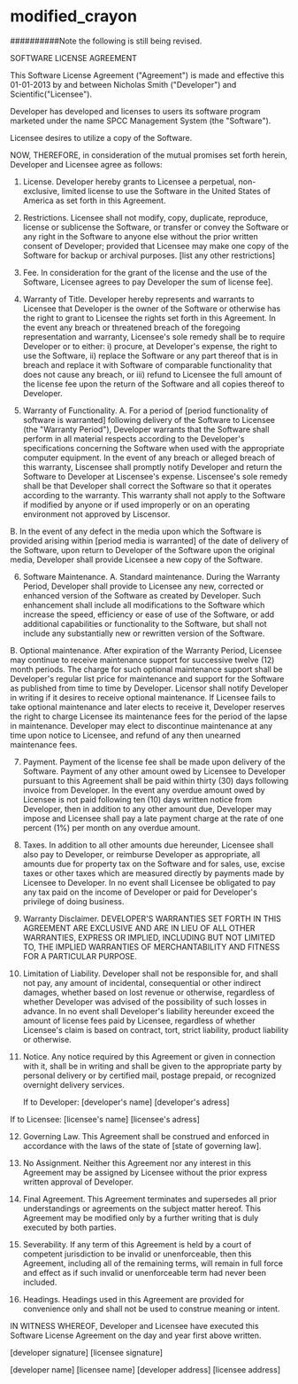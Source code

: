 modified_crayon
===============
##########Note the following is still being revised.


 SOFTWARE LICENSE AGREEMENT

This Software License Agreement ("Agreement") is made and effective this 01-01-2013 by and between Nicholas Smith ("Developer") and Scientific("Licensee").

Developer has developed and licenses to users its software program marketed under the name SPCC Management System (the "Software").

Licensee desires to utilize a copy of the Software.

NOW, THEREFORE, in consideration of the mutual promises set forth herein, Developer and Licensee agree as follows:

1. License.
Developer hereby grants to Licensee a perpetual, non-exclusive, limited license to use the Software in the United States of America as set forth in this Agreement.

2. Restrictions.
Licensee shall not modify, copy, duplicate, reproduce, license or sublicense the Software, or transfer or convey the Software or any right in the Software to anyone else without the prior written consent of Developer; provided that Licensee may make one copy of the Software for backup or archival purposes. [list any other restrictions]

3. Fee.
In consideration for the grant of the license and the use of the Software, Licensee agrees to pay Developer the sum of license fee].

4. Warranty of Title.
Developer hereby represents and warrants to Licensee that Developer is the owner of the Software or otherwise has the right to grant to Licensee the rights set forth in this Agreement. In the event any breach or threatened breach of the foregoing representation and warranty, Licensee's sole remedy shall be to require Developer or to either: i) procure, at Developer's expense, the right to use the Software, ii) replace the Software or any part thereof that is in breach and replace it with Software of comparable functionality that does not cause any breach, or iii) refund to Licensee the full amount of the license fee upon the return of the Software and all copies thereof to Developer.

5. Warranty of Functionality.
A. For a period of [period functionality of software is warranted] following delivery of the Software to Licensee (the "Warranty Period"), Developer warrants that the Software shall perform in all material respects according to the Developer's specifications concerning the Software when used with the appropriate computer equipment. In the event of any breach or alleged breach of this warranty, Liscensee shall promptly notify Developer and return the Software to Developer at Liscensee's expense. Liscensee's sole remedy shall be that Developer shall correct the Software so that it operates according to the warranty. This warranty shall not apply to the Software if modified by anyone or if used improperly or on an operating environment not approved by Liscensor.

B. In the event of any defect in the media upon which the Software is provided arising within [period media is warranted] of the date of delivery of the Software, upon return to Developer of the Software upon the original media, Developer shall provide Licensee a new copy of the Software.

6. Software Maintenance.
A. Standard maintenance. During the Warranty Period, Developer shall provide to Licensee any new, corrected or enhanced version of the Software as created by Developer. Such enhancement shall include all modifications to the Software which increase the speed, efficiency or ease of use of the Software, or add additional capabilities or functionality to the Software, but shall not include any substantially new or rewritten version of the Software.

B. Optional maintenance. After expiration of the Warranty Period, Licensee may continue to receive maintenance support for successive twelve (12) month periods. The charge for such optional maintenance support shall be Developer's regular list price for maintenance and support for the Software as published from time to time by Developer. Licensor shall notify Developer in writing if it desires to receive optional maintenance. If Licensee fails to take optional maintenance and later elects to receive it, Developer reserves the right to charge Licensee its maintenance fees for the period of the lapse in maintenance. Developer may elect to discontinue maintenance at any time upon notice to Licensee, and refund of any then unearned maintenance fees.

7. Payment.
Payment of the license fee shall be made upon delivery of the Software. Payment of any other amount owed by Licensee to Developer pursuant to this Agreement shall be paid within thirty (30) days following invoice from Developer. In the event any overdue amount owed by Licensee is not paid following ten (10) days written notice from Developer, then in addition to any other amount due, Developer may impose and Licensee shall pay a late payment charge at the rate of one percent (1%) per month on any overdue amount.

8. Taxes.
In addition to all other amounts due hereunder, Licensee shall also pay to Developer, or reimburse Developer as appropriate, all amounts due for property tax on the Software and for sales, use, excise taxes or other taxes which are measured directly by payments made by Licensee to Developer. In no event shall Licensee be obligated to pay any tax paid on the income of Developer or paid for Developer's privilege of doing business.

9. Warranty Disclaimer.
DEVELOPER'S WARRANTIES SET FORTH IN THIS AGREEMENT ARE EXCLUSIVE AND ARE IN LIEU OF ALL OTHER WARRANTIES, EXPRESS OR IMPLIED, INCLUDING BUT NOT LIMITED TO, THE IMPLIED WARRANTIES OF MERCHANTABILITY AND FITNESS FOR A PARTICULAR PURPOSE.

10. Limitation of Liability.
Developer shall not be responsible for, and shall not pay, any amount of incidental, consequential or other indirect damages, whether based on lost revenue or otherwise, regardless of whether Developer was advised of the possibility of such losses in advance. In no event shall Developer's liability hereunder exceed the amount of license fees paid by Licensee, regardless of whether Licensee's claim is based on contract, tort, strict liability, product liability or otherwise.

11. Notice.
Any notice required by this Agreement or given in connection with it, shall be in writing and shall be given to the appropriate party by personal delivery or by certified mail, postage prepaid, or recognized overnight delivery services.


    If to Developer:
    [developer's name]
    [developer's adress]

If to Licensee: [licensee's name] [licensee's adress]

12. Governing Law.
This Agreement shall be construed and enforced in accordance with the laws of the state of [state of governing law].

13. No Assignment.
Neither this Agreement nor any interest in this Agreement may be assigned by Licensee without the prior express written approval of Developer.

14. Final Agreement.
This Agreement terminates and supersedes all prior understandings or agreements on the subject matter hereof. This Agreement may be modified only by a further writing that is duly executed by both parties.

15. Severability.
If any term of this Agreement is held by a court of competent jurisdiction to be invalid or unenforceable, then this Agreement, including all of the remaining terms, will remain in full force and effect as if such invalid or unenforceable term had never been included.

16. Headings.
Headings used in this Agreement are provided for convenience only and shall not be used to construe meaning or intent.

IN WITNESS WHEREOF, Developer and Licensee have executed this Software License Agreement on the day and year first above written.

[developer signature] [licensee signature]

[developer name] [licensee name] [developer address] [licensee address] 
